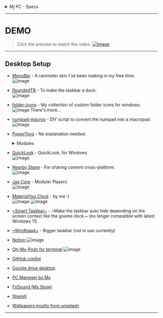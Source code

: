 <details>
<summary>Mj PC - Specs</summary>

- i7-11KF
- 32GB DDR5
- rtx306+1080TI
- 1TB HDD + 1TB M2
- Windows 11 Insider Preview Dev

</details>

---

# DEMO
> Click the preview to watch the video.
[![image](https://user-images.githubusercontent.com/68902530/236678039-80faf5e3-4f12-4665-a189-6d51da0c3808.png)](https://www.youtube.com/watch?v=qeYVfrpf8IY)
---

## Desktop Setup
- [MenuBar](https://github.com/sameerasw/MenuBar) - A rainmeter skin I've been making in my free time.<br>
  ![image](https://user-images.githubusercontent.com/68902530/236678177-683dd394-8ad9-4437-b456-e2b93ac4eb4b.png)
  
- [RoundedTB](https://github.com/torchgm/RoundedTB) - To make the taskbar a dock.<br>
  ![image](https://user-images.githubusercontent.com/68902530/236678157-38d8b010-0063-4d38-9e48-0150a7170503.png)

- [folder-icons](https://github.com/sameerasw/folder-icons) - My collection of custom folder icons for windows.<br>
  ![image](https://user-images.githubusercontent.com/68902530/236679815-3b5644d5-053e-4e4c-b6fc-ba4683ef1c51.png)
  There's more...

- [numpad-macros](https://github.com/sameerasw/numpad-macros) - DIY script to convert the numpad into a macropad.<br>
  ![image](https://user-images.githubusercontent.com/68902530/230944094-fa58c827-26df-4b36-9430-a606d73f0220.png)

- [PowerToys](https://github.com/microsoft/PowerToys) - No explanation needed.<br>
  <details>
  <summary>Modules</summary>

  - PowerToys Run
  - Fancy Zones
    - My layout:![image](https://user-images.githubusercontent.com/68902530/231245743-c932aa6f-c56e-420d-9302-498dbf3d0387.png)
  
  <details>

  - Text Extractor

- [QuickLook](https://github.com/QL-Win/QuickLook) - QuickLook, for Windows<br>
  ![image](https://user-images.githubusercontent.com/68902530/236679914-eeed96da-d2cc-4bb0-8a84-97404a7a14ef.png)

- [Nearby Share](https://www.android.com/better-together/nearby-share-app/) - For sharing content cross-platform.<br>
  ![image](https://user-images.githubusercontent.com/68902530/236678529-ab199c18-eb18-4f2d-bfb7-62a221cfbe4d.png)

- [Jax Core](https://github.com/Jax-Core/JaxCore) - Moduler Players <br>
  ![image](https://user-images.githubusercontent.com/68902530/230965647-176ea54c-66aa-4274-bf45-a793f6617566.png)

- [MaterialYou Clock](https://github.com/sameerasw/materialyou-clock) - by me :) <br>
  ![image](https://user-images.githubusercontent.com/68902530/236678765-93108cca-8f20-4214-824f-e90127e60d1e.png) ![image](https://user-images.githubusercontent.com/68902530/236678778-7e800b51-c213-479e-8b4c-ef0891a017c6.png)

- [~Smart Taskbar~](https://github.com/ChanpleCai/SmartTaskbar) - ~Make the taskbar auto hide depending on the screen context like the gnome dock.~ (no longer compatible with latest Windows 11)<br>
  
- [~Windhawk~](https://github.com/ramensoftware/windhawk) - Bigger taskbar (not in use currently)<br>
    
- [Notion](https://www.notion.so/desktop)
    ![image](https://user-images.githubusercontent.com/68902530/252552690-ebe4c334-ee0f-4240-83c3-465600a5cd5c.png)
    
- [Oh-My-Posh for terminal](https://ohmyposh.dev/)
    ![image](https://user-images.githubusercontent.com/68902530/252553039-b3ad8651-c3a4-46aa-96ca-2c5ac2c62420.png)
    
- [GitHub copilot](https://github.com/features/copilot)
- [Google drive desktop](https://www.google.com/drive/download/)
- [PC Manager by Ms](https://pcmanager-en.microsoft.com/)
- [FxSound (Ms Store)](https://apps.microsoft.com/store/detail/fxsound/XP8JK4TBQ03LZ4)
- [ShareX](https://github.com/ShareX/ShareX)

- [Wallpapers mostly from unsplash](https://unsplash.com/) <br>

---
